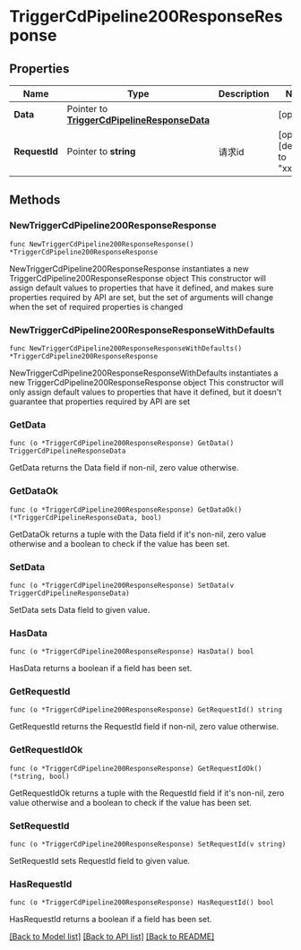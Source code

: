 # TriggerCdPipeline200ResponseResponse

## Properties

Name | Type | Description | Notes
------------ | ------------- | ------------- | -------------
**Data** | Pointer to [**TriggerCdPipelineResponseData**](TriggerCdPipelineResponseData.md) |  | [optional] 
**RequestId** | Pointer to **string** | 请求id | [optional] [default to "xxxxx"]

## Methods

### NewTriggerCdPipeline200ResponseResponse

`func NewTriggerCdPipeline200ResponseResponse() *TriggerCdPipeline200ResponseResponse`

NewTriggerCdPipeline200ResponseResponse instantiates a new TriggerCdPipeline200ResponseResponse object
This constructor will assign default values to properties that have it defined,
and makes sure properties required by API are set, but the set of arguments
will change when the set of required properties is changed

### NewTriggerCdPipeline200ResponseResponseWithDefaults

`func NewTriggerCdPipeline200ResponseResponseWithDefaults() *TriggerCdPipeline200ResponseResponse`

NewTriggerCdPipeline200ResponseResponseWithDefaults instantiates a new TriggerCdPipeline200ResponseResponse object
This constructor will only assign default values to properties that have it defined,
but it doesn't guarantee that properties required by API are set

### GetData

`func (o *TriggerCdPipeline200ResponseResponse) GetData() TriggerCdPipelineResponseData`

GetData returns the Data field if non-nil, zero value otherwise.

### GetDataOk

`func (o *TriggerCdPipeline200ResponseResponse) GetDataOk() (*TriggerCdPipelineResponseData, bool)`

GetDataOk returns a tuple with the Data field if it's non-nil, zero value otherwise
and a boolean to check if the value has been set.

### SetData

`func (o *TriggerCdPipeline200ResponseResponse) SetData(v TriggerCdPipelineResponseData)`

SetData sets Data field to given value.

### HasData

`func (o *TriggerCdPipeline200ResponseResponse) HasData() bool`

HasData returns a boolean if a field has been set.

### GetRequestId

`func (o *TriggerCdPipeline200ResponseResponse) GetRequestId() string`

GetRequestId returns the RequestId field if non-nil, zero value otherwise.

### GetRequestIdOk

`func (o *TriggerCdPipeline200ResponseResponse) GetRequestIdOk() (*string, bool)`

GetRequestIdOk returns a tuple with the RequestId field if it's non-nil, zero value otherwise
and a boolean to check if the value has been set.

### SetRequestId

`func (o *TriggerCdPipeline200ResponseResponse) SetRequestId(v string)`

SetRequestId sets RequestId field to given value.

### HasRequestId

`func (o *TriggerCdPipeline200ResponseResponse) HasRequestId() bool`

HasRequestId returns a boolean if a field has been set.


[[Back to Model list]](../README.md#documentation-for-models) [[Back to API list]](../README.md#documentation-for-api-endpoints) [[Back to README]](../README.md)


